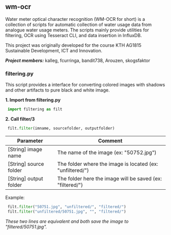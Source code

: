 ## wm-ocr
Water meter optical character recognition (WM-OCR for short) is a collection 
of scripts for automatic collection of water usage data from analogue water
usage meters. The scripts mainly provide utilities for filtering, OCR using 
Tesseract CLI, and data insertion in InfluxDB. 

This project was originally developed for the course KTH AG1815 Sustainable 
Development, ICT and Innovation.

***Project members:***
kalleg,
fcurringa,
bandit738,
Arouzen,
skogsfaktor


### filtering.py
This script provides a interface for converting colored images with shadows 
and other artifacts to pure black and white image. 

**1. Import from filtering.py**

```python
 import filtering as filt
```

**2. Call filter/3**

```python
 filt.filter(imname, sourcefolder, outputfolder)
```

Parameter              | Comment
---------------------- | ------------------------------------------------------
[String] image name    | The name of the image (ex: "50752.jpg")
[String] source folder | The folder where the image is located (ex: "unfiltered/")
[String] output folder | The folder here the image will be saved (ex: "filtered/")

Example:

```python
 filt.filter("50751.jpg", "unfiltered/", "filtered/")
 filt.filter("unfiltered/50751.jpg", "", "filtered/")
```

*These two lines are equivalent and both save the image to "filtered/50751.jpg".*

